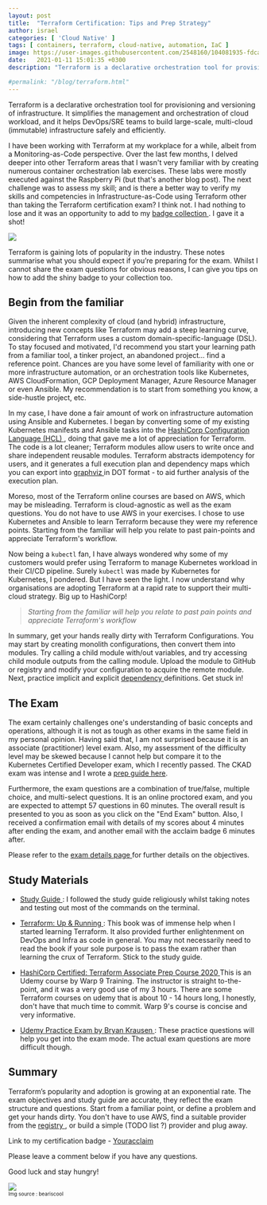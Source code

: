 ```yaml
---
layout: post
title:  "Terraform Certification: Tips and Prep Strategy"
author: israel
categories: [ 'Cloud Native' ]
tags: [ containers, terraform, cloud-native, automation, IaC ]
image: https://user-images.githubusercontent.com/2548160/104081935-fdcadf80-5229-11eb-8357-820bccd9d2fd.jpg
date:   2021-01-11 15:01:35 +0300
description: "Terraform is a declarative orchestration tool for provisioning and versioning of infrastructure. I have been working with Terraform at my workplace for a while, albeit from a Monitoring-as-Code perspective. Here is how I prepared for and passed the Terraform Certification exam..."

#permalink: "/blog/terraform.html"
---
```


Terraform is a declarative orchestration tool for provisioning and versioning of infrastructure. It simplifies the management and orchestration of cloud workload, and it helps DevOps/SRE teams to build large-scale, multi-cloud (immutable) infrastructure safely and efficiently.

I have been working with Terraform at my workplace for a while, albeit from a Monitoring-as-Code perspective. Over the last few months, I delved deeper into other Terraform areas that I wasn't very familiar with by creating numerous container orchestration lab exercises. These labs were mostly executed against the Raspberry Pi (but that's another blog post). The next challenge was to assess my skill; and is there a better way to verify my skills and competencies in Infrastructure-as-Code using Terraform other than taking the Terraform certification exam? I think not. I had nothing to lose and it was an opportunity to add to my <a href="https://www.youracclaim.com/users/israelo/badges" target="_blank"> badge collection </a>. I gave it a shot!

<p class="aligncenter">
<img class="lazyimg" src="https://user-images.githubusercontent.com/2548160/104826193-abed0f80-5850-11eb-9b49-360e1bc41991.png"/> 
<br>
</p>

Terraform is gaining lots of popularity in the industry. These notes summarise what you should expect if you’re preparing for the exam. Whilst I cannot share the exam questions for obvious reasons, I can give you tips on how to add the shiny badge to your collection too.

## Begin from the familiar

Given the inherent complexity of cloud (and hybrid) infrastructure, introducing new concepts like Terraform may add a steep learning curve, considering that Terraform uses a custom domain-specific-language (DSL). To stay focused and motivated, I'd recommend you start your learning path from a familiar tool, a tinker project, an abandoned project... find a reference point. Chances are you have some level of familiarity with one or more infrastructure automation, or an orchestration tools like Kubernetes, AWS CloudFormation, GCP Deployment Manager, Azure Resource Manager or even Ansible. My recommendation is to start from something you know, a side-hustle project, etc.

In my case, I have done a fair amount of work on infrastructure automation using  Ansible and Kubernetes. I began by converting some of my existing Kubernetes manifests and Ansible tasks into the <a href="https://www.terraform.io/docs/configuration/syntax.html" target="_blank">HashiCorp Configuration Language (HCL) </a>, doing that gave me a lot of appreciation for Terraform. The code is a lot cleaner; Terraform modules allow users to write once and share independent reusable modules. Terraform abstracts idempotency for users, and it generates a full execution plan and dependency maps which you can export into <a href="https://graphviz.org/doc/info/lang.html" target="_blank"> graphviz </a> in DOT format - to aid further analysis of the execution plan. 

Moreso, most of the Terraform online courses are based on AWS, which may be misleading. Terraform is cloud-agnostic as well as the exam questions. You do not have to use AWS in your exercises. I chose to use Kubernetes and Ansible to learn Terraform because they were my reference points. Starting from the familiar will help you relate to past pain-points and appreciate Terraform's workflow.

 Now being a `kubectl` fan, I have always wondered why some of my customers would prefer using Terraform to manage Kubernetes workload in their CI/CD pipeline. Surely `kubectl` was made by Kubernetes for Kubernetes, I pondered. But I have seen the light. I now understand why organisations are adopting Terraform at a rapid rate to support their multi-cloud strategy. Big up to HashiCorp! 

 > _Starting from the familiar will help you relate to past pain points and appreciate Terraform's workflow_

 In summary, get your hands really dirty with Terraform Configurations. You may start by creating monolith configurations, then convert them into modules. Try calling a child module with/out variables, and try accessing child module outputs from the calling module. Upload the module to GitHub or registry and modify your configuration to acquire the remote module. Next, practice implicit and explicit <a href="https://learn.hashicorp.com/tutorials/terraform/dependencies" target="_blank"> dependency </a> definitions. Get stuck in!

## The Exam

The exam certainly challenges one's understanding of basic concepts and operations, although it is not as tough as other exams in the same field in my personal opinion. Having said that, I am not surprised because it is an associate (practitioner) level exam. Also, my assessment of the difficulty level may be skewed because I cannot help but compare it to the Kubernetes Certified Developer exam, which I recently passed. The CKAD exam was intense and I wrote a <a href="https://www.israelo.io/blog/ckad-prep-guide" target="_blank">prep guide here</a>.

Furthermore, the exam questions are a combination of true/false, multiple choice, and multi-select questions. It is an online proctored exam, and you are expected to attempt 57 questions in 60 minutes. The overall result is presented to you as soon as you click on the "End Exam" button. Also, I received a confirmation email with details of my scores about 4 minutes after ending the exam, and another email with the acclaim badge 6 minutes after.  

Please refer to the <a href="https://www.hashicorp.com/certification/terraform-associate" target="_blank"> exam details page </a> for further details on the objectives.

## Study Materials

-  <a href="https://learn.hashicorp.com/tutorials/terraform/associate-study" target="_blank"> Study Guide </a>:  I followed the study guide religiously whilst taking notes and testing out most of the commands on the terminal. 

-  <a href= "https://www.terraformupandrunning.com/" target="_blank"> Terraform: Up & Running </a> : This book was of immense help when I started learning Terraform. It also provided further enlightenment on DevOps and Infra as code in general. You may not necessarily need to read the book if your sole purpose is to pass the exam rather than learning the crux of Terraform. Stick to the study guide.

- <a href= "https://www.udemy.com/course/terraform-associate-prep-course/" target="_blank"> HashiCorp Certified: Terraform Associate Prep Course 2020  </a> This is an Udemy course by Warp 9 Training. The instructor is straight to-the-point, and it was a very good use of my 3 hours. There are some Terraform courses on udemy that is about 10 - 14 hours long, I honestly, don't have that much time to commit. Warp 9's course is concise and very informative.

 - <a href= "https://www.udemy.com/course/terraform-associate-practice-exam/" target="_blank"> Udemy Practice Exam by Bryan Krausen </a> : These practice questions will help you get into the exam mode. The actual exam questions are more difficult though.

## Summary

Terraform’s popularity and adoption is growing at an exponential rate. The exam objectives and study guide are accurate, they reflect the exam structure and questions. Start from a familiar point, or define a problem and get your hands dirty. You don't have to use AWS, find a suitable provider from the  <a href="https://registry.terraform.io/browse/providers" target="_blank"> registry </a>, or build a simple (TODO list ?) provider and plug away.

Link to my certification badge - <a href="https://www.youracclaim.com/earner/earned/badge/1b19db19-ba65-4718-ad54-8d2a41025764" target="_blank"> Youracclaim </a>

Please leave a comment below if you have any questions.

Good luck and stay hungry!

<p class="aligncenter">
<img class="lazyimg" src="https://user-images.githubusercontent.com/2548160/104319297-94bcc380-54d8-11eb-83b1-1b992f4bdaff.JPG"/> 
<br>
<font size="-3">Img source : beariscool</font>

</p>
